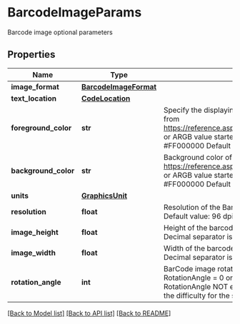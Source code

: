 # BarcodeImageParams

Barcode image optional parameters

## Properties

Name | Type | Description | Notes
---- | ---- | ----------- | -----
**image_format** | [**BarcodeImageFormat**](BarcodeImageFormat.md) |  | [optional] 
**text_location** | [**CodeLocation**](CodeLocation.md) |  | [optional] 
**foreground_color** | **str** | Specify the displaying bars and content Color.  Value: Color name from https://reference.aspose.com/drawing/net/system.drawing/color/ or ARGB value started with #.  For example: AliceBlue or #FF000000  Default value: Black. | [optional] [default to 'Black']
**background_color** | **str** | Background color of the barcode image.  Value: Color name from https://reference.aspose.com/drawing/net/system.drawing/color/ or ARGB value started with #.  For example: AliceBlue or #FF000000  Default value: White. | [optional] [default to 'White']
**units** | [**GraphicsUnit**](GraphicsUnit.md) |  | [optional] 
**resolution** | **float** | Resolution of the BarCode image.  One value for both dimensions.  Default value: 96 dpi.  Decimal separator is dot. | [optional] 
**image_height** | **float** | Height of the barcode image in given units. Default units: pixel.  Decimal separator is dot. | [optional] 
**image_width** | **float** | Width of the barcode image in given units. Default units: pixel.  Decimal separator is dot. | [optional] 
**rotation_angle** | **int** | BarCode image rotation angle, measured in degree, e.g. RotationAngle &#x3D; 0 or RotationAngle &#x3D; 360 means no rotation.  If RotationAngle NOT equal to 90, 180, 270 or 0, it may increase the difficulty for the scanner to read the image.  Default value: 0. | [optional] 

[[Back to Model list]](../README.md#documentation-for-models) [[Back to API list]](../README.md#documentation-for-api-endpoints) [[Back to README]](../README.md)
